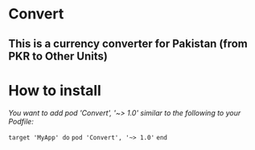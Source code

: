# Convert
## This is a currency converter for Pakistan (from PKR to Other Units)

# How to install

_You want to add pod 'Convert', '~> 1.0' similar to the following to your Podfile:_

 `target 'MyApp' do`
   `pod 'Convert', '~> 1.0'`
 `end`

